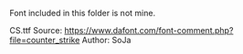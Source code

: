 Font included in this folder is not mine.

CS.ttf
Source: https://www.dafont.com/font-comment.php?file=counter_strike
Author: SoJa